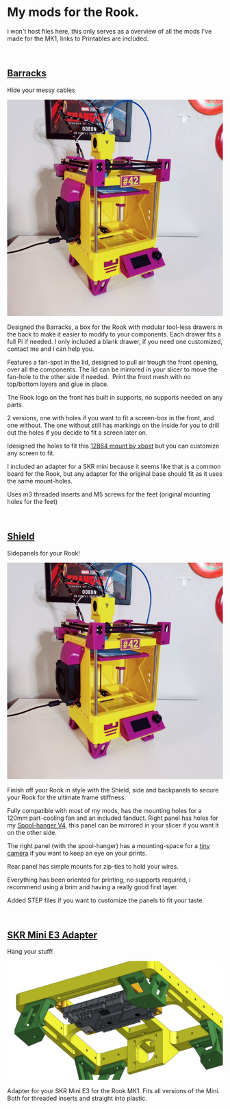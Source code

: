 <p>&nbsp;</p>

<h1>My mods for the Rook.</h1>

<p>I won&#39;t host files here, this only serves as a overview of all the mods I&#39;ve made for the MK1, links to Printables are included.</p>

<p>&nbsp;</p>

<h2><a href="https://www.printables.com/model/399496-barracks-bottom-box-for-the-rook-mk1">Barracks</a><br /></h2>

<p>Hide your messy cables<br />

<p><img alt="" src="https://github.com/Kanrog/Rook/blob/main/Mods/Images/Barracks%20and%20Shield.jpg?raw=true" /></p>

<p>Designed the Barracks, a box for the Rook with modular tool-less drawers in the back to make it easier to modify to your components. Each drawer fits a full Pi if needed. I only included a blank drawer, if you need one customized, contact me and i can help you.

Features a fan-spot in the lid, designed to pull air trough the front opening, over all the components. The lid can be mirrored in your slicer to move the fan-hole to the other side if needed. 
Print the front mesh with no top/bottom layers and glue in place.

The Rook logo on the front has built in supports, no supports needed on any parts.

2 versions, one with holes if you want to fit a screen-box in the front, and one without. The one without still has markings on the inside for you to drill out the holes if you decide to fit a screen later on. 

Idesigned the holes to fit this <a href="https://www.thingiverse.com/thing:3921391">12864 mount by xbost</a> but you can customize any screen to fit.

I included an adapter for a SKR mini because it seems like that is a common board for the Rook, but any adapter for the original base should fit as it uses the same mount-holes.

Uses m3 threaded inserts and M5 screws for the feet (original mounting holes for the feet)

</p>

<p>&nbsp;</p>

<h2><a href="https://www.printables.com/model/399496-barracks-bottom-box-for-thehttps://www.printables.com/model/413372-rook-shield-mk1-rook-mk1">Shield</a><br /></h2>

<p>Sidepanels for your Rook!<br />

<p><img alt="" src="https://github.com/Kanrog/Rook/blob/main/Mods/Images/Barracks%20and%20Shield.jpg?raw=true" /></p>

<p>Finish off your Rook in style with the Shield, side and backpanels to secure your Rook for the ultimate frame stiffness.

Fully compatible with most of my mods, has the mounting holes for a 120mm part-cooling fan and an included fanduct. Right panel has holes for my <a href="https://www.printables.com/model/349249-rook-mk1-legacy-side-mounted-spool-and-extruder">Spool-hanger V4</a>. this panel can be mirrored in your slicer if you want it on the other side.

The right panel (with the spool-hanger) has a mounting-space for a <a href="https://www.aliexpress.com/item/1005004000137001.html">tiny camera</a> if you want to keep an eye on your prints.

Rear panel has simple mounts for zip-ties to hold your wires.

Everything has been oriented for printing, no supports required, i recommend using a brim and having a really good first layer.

Added STEP files if you want to customize the panels to fit your taste.

</p>

<p>&nbsp;</p>

<h2><a href="https://www.printables.com/model/388383-rook-mk1-skr-mini-e3-adapter">SKR Mini E3 Adapter</a><br /></h2>

<p>Hang your stuff!<br />

<p><img alt="" src="https://github.com/Kanrog/Rook/blob/main/Mods/Images/SKR%20Mini%20E3.JPG?raw=true" /></p>

<p>Adapter for your SKR Mini E3 for the Rook MK1. Fits all versions of the Mini. Both for threaded inserts and straight into plastic.

</p>